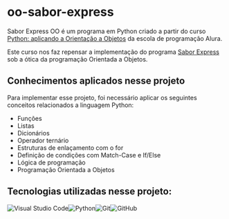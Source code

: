 # oo-sabor-express
Sabor Express OO é um programa em Python criado a partir do curso [Python: aplicando a Orientação a Objetos](https://cursos.alura.com.br/course/python-aplicando-orientacao-objetos) da escola de programação Alura.

Este curso nos faz repensar a implementação do programa [Sabor Express](https://github.com/marcelo-salvatori/sabor-express) sob a ótica da programação Orientada a Objetos.

## Conhecimentos aplicados nesse projeto
Para implementar esse projeto, foi necessário aplicar os seguintes conceitos relacionados a linguagem Python:

- Funções
- Listas
- Dicionários
- Operador ternário
- Estruturas de enlaçamento com o for
- Definição de condições com Match-Case e If/Else
- Lógica de programação
- Programação Orientada a Objetos

## Tecnologias utilizadas nesse projeto:

![Visual Studio Code](https://img.shields.io/badge/Visual%20Studio%20Code-0078d7.svg?style=for-the-badge&logo=visual-studio-code&logoColor=white)![Python](https://img.shields.io/badge/python-3670A0?style=for-the-badge&logo=python&logoColor=ffdd54)![Git](https://img.shields.io/badge/git-%23F05033.svg?style=for-the-badge&logo=git&logoColor=white)![GitHub](https://img.shields.io/badge/github-%23121011.svg?style=for-the-badge&logo=github&logoColor=white)
